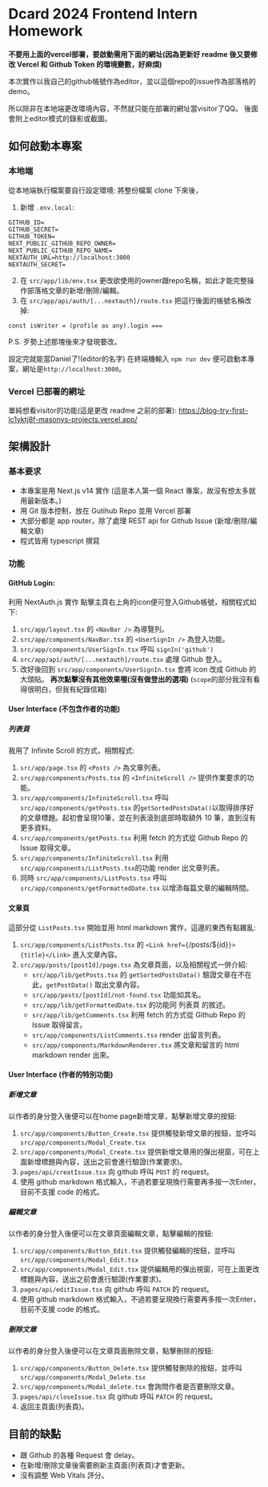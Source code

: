 # Dcard 2024 Frontend Intern Homework
**不要用上面的vercel部署，要啟動需用下面的網址(因為更新好 readme 後又要修改 Vercel 和 Github Token 的環境變數，好麻煩)**

本次實作以我自己的github帳號作為editor，並以這個repo的issue作為部落格的demo。

所以除非在本地端更改環境內容，不然就只能在部署的網址當visitor了QQ。
後面會附上editor模式的錄影或截圖。
## 如何啟動本專案
### 本地端
從本地端執行檔案要自行設定環境:
將整份檔案 clone 下來後，
1. 新增 `.env.local`:
```
GITHUB_ID=
GITHUB_SECRET=
GITHUB_TOKEN=
NEXT_PUBLIC_GITHUB_REPO_OWNER=
NEXT_PUBLIC_GITHUB_REPO_NAME=
NEXTAUTH_URL=http://localhost:3000
NEXTAUTH_SECRET=
```
2. 在 `src/app/lib/env.tsx` 更改欲使用的owner跟repo名稱，如此才能完整操作部落格文章的新增/刪除/編輯。
3. 在 `src/app/api/auth/[...nextauth]/route.tsx` 把這行後面的帳號名稱改掉:
```
const isWriter = (profile as any).login ===
```
P.S. 歹勢上述那塊後來才發現要改。

設定完就能當Daniel了!(editor的名字)
在終端機輸入 `npm run dev` 便可啟動本專案，網址是`http://localhost:3000`。

### Vercel 已部署的網址
單純想看visitor的功能(這是更改 readme 之前的部署):
https://blog-try-first-lc1yktj8f-masonys-projects.vercel.app/

## 架構設計
### 基本要求
- 本專案是用 Next.js v14 實作 (這是本人第一個 React 專案，故沒有想太多就用最新版本。)
- 用 Git 版本控制，放在 Gutihub Repo 並用 Vercel 部署
- 大部分都是 app router，除了處理 REST api for Github Issue (新增/刪除/編輯文章)
- 程式皆用 typescript 撰寫

### 功能
#### GitHub Login:
利用 NextAuth.js 實作
點擊主頁右上角的icon便可登入Github帳號，相關程式如下:
1. `src/app/layout.tsx` 的 `<NavBar />` 為導覽列。
2. `src/app/components/NavBar.tsx` 的 `<UserSignIn />` 為登入功能。
3. `src/app/components/UserSignIn.tsx` 呼叫 `signIn('github')`
4. `src/app/api/auth/[...nextauth]/route.tsx` 處理 Github 登入。
5. 改好後回到 `src/app/components/UserSignIn.tsx` 會將 icon 改成 Github 的大頭貼。
**再次點擊沒有其他效果喔(沒有做登出的選項)**
(`scope`的部分我沒有看得很明白，但我有紀錄信箱)

#### User Interface (不包含作者的功能)
##### 列表頁
我用了 Infinite Scroll 的方式，相關程式:
1. `src/app/page.tsx` 的 `<Posts />` 為文章列表。
2. `src/app/components/Posts.tsx` 的 `<InfiniteScroll />` 提供作業要求的功能。
3. `src/app/components/InfiniteScroll.tsx` 呼叫 `src/app/components/getPosts.tsx` 的`getSortedPostsData()`以取得排序好的文章標題。起初會呈現10筆，並在列表滾到底部時取額外 10 筆，直到沒有更多資料。
4. `src/app/components/getPosts.tsx` 利用 fetch 的方式從 Github Repo 的 Issue 取得文章。
5. `src/app/components/InfiniteScroll.tsx` 利用 `src/app/components/ListPosts.tsx`的功能 render 出文章列表。
6. 同時 `src/app/components/ListPosts.tsx` 呼叫 `src/app/components/getFormattedDate.tsx` 以增添每篇文章的編輯時間。

#### 文章頁
這部分從 `ListPosts.tsx` 開始並用 html markdown 實作，這邊的東西有點雜亂: 
1. `src/app/components/ListPosts.tsx` 的 `<Link href={`/posts/${id}`}>{title}</Link>` 進入文章內容。
2. `src/app/posts/[postId]/page.tsx` 為文章頁面，以及相關程式一併介紹:
    - `src/app/lib/getPosts.tsx` 的 `getSortedPostsData()` 驗證文章在不在此，`getPostData()` 取出文章內容。
    - `src/app/posts/[postId]/not-found.tsx` 功能如其名。
    - `src/app/lib/getFormattedDate.tsx` 的功能同 列表頁 的敘述。
    - `src/app/lib/getComments.tsx` 利用 fetch 的方式從 Github Repo 的 Issue 取得留言。
    - `src/app/components/ListComments.tsx` render 出留言列表。
    - `src/app/components/MarkdownRenderer.tsx` 將文章和留言的 html markdown render 出來。

#### User Interface (作者的特別功能)
##### 新增文章
以作者的身分登入後便可以在home page新增文章，點擊新增文章的按鈕:
1. `src/app/components/Button_Create.tsx` 提供觸發新增文章的按鈕，並呼叫 `src/app/components/Modal_Create.tsx`
2. `src/app/components/Modal_Create.tsx` 提供新增文章用的彈出視窗，可在上面新增標題與內容，送出之前會進行驗證(作業要求)。
3. `pages/api/creatIssue.tsx` 向 github 呼叫 `POST` 的 request。
4. 使用 github markdown 格式輸入，不過若要呈現換行需要再多按一次Enter，目前不支援 code 的格式。

##### 編輯文章
以作者的身分登入後便可以在文章頁面編輯文章，點擊編輯的按鈕:
1. `src/app/components/Button_Edit.tsx` 提供觸發編輯的按鈕，並呼叫 `src/app/components/Modal_Edit.tsx`
2. `src/app/components/Modal_Edit.tsx` 提供編輯用的彈出視窗，可在上面更改標題與內容，送出之前會進行驗證(作業要求)。
3. `pages/api/editIssue.tsx` 向 github 呼叫 `PATCH` 的 request。
4. 使用 github markdown 格式輸入，不過若要呈現換行需要再多按一次Enter，目前不支援 code 的格式。

##### 刪除文章
以作者的身分登入後便可以在文章頁面刪除文章，點擊刪除的按鈕:
1. `src/app/components/Button_Delete.tsx` 提供觸發刪除的按鈕，並呼叫 `src/app/components/Modal_Delete.tsx`
2. `src/app/components/Modal_delete.tsx` 會詢問作者是否要刪除文章。
3. `pages/api/closeIssue.tsx` 向 github 呼叫 `PATCH` 的 request。
4. 返回主頁面(列表頁)。

## 目前的缺點
- 跟 Github 的各種 Request 會 delay。
- 在新增/刪除文章後需要刷新主頁面(列表頁)才會更新。
- 沒有調整 Web Vitals 評分。 
